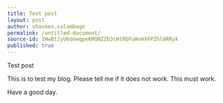 ```yaml
---
title: Test post
layout: post
author: shaveen.colambage
permalink: /untitled-document/
source-id: 1HwBt2yU6dowqpeKMQNZZb3cHtRDFuWvHXFPZhlmRRyk
published: true
---
```

Test post

This is to test my blog. Please tell me if it does not work.  This must work.

Have a good day.

